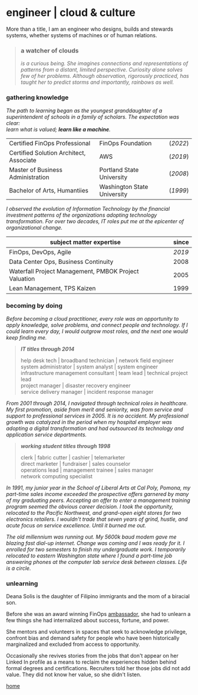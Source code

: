 # engineer  |   cloud & culture

More than a title, I am an engineer who designs, builds and stewards systems, whether systems of machines or of human relations. 

>### a watcher of clouds
>
>_is a curious being. She imagines connections and representations of patterns from a distant, limited perspective. Curiosity alone solves few of her problems. Although observation, rigorously practiced, has taught her to predict storms and importantly, rainbows as well._ 


### gathering knowledge 
_The path to learning began as the youngest granddaughter of a superintendent of schools in a family of scholars. The expectation was clear:   
learn what is valued; **learn like a machine**._


|           |   |   | 
|-----------------------------------------|---|---|
| Certified FinOps Professional           |FinOps Foundation    | (_2022_)  
| Certified Solution Architect, Associate | AWS   | (_2019_)  
| Master of Business Administration       | Portland State University  | (_2008_)  
| Bachelor of Arts, Humantiies     | Washington State University  | (_1999_)   


_I observed the evolution of Information Technology by the financial investment patterns of the organizations adopting technology transformation. For over two decades, IT roles put me at the epicenter of organizational change._


|subject matter expertise           |   |since   | 
|-----------------------------------------|---|---|
| FinOps, DevOps, Agile            |    | _2019_  
| Data Center Ops, Business Continuity |    | 2008  
| Waterfall Project Management, PMBOK Project Valuation       |   | 2005  
| Lean Management, TPS Kaizen    |   | 1999

### becoming by doing

_Before becoming a cloud practitioner, every role was an opportunity to apply knowledge, solve problems, and connect people and technology. If I could learn every day, I would outgrow most roles, and the next one would keep finding me._  

>
>***IT titles through 2014***  
>
>help desk tech  |  broadband technician  |  network field engineer  
>system administrator  |  system analyst  |  system engineer  
>infrastructure management consultant  |  team lead  |  technical project lead  
>project manager  |  disaster recovery engineer  
>service delivery manager  |  incident response manager  

_From 2001 through 2014, I navigated through technical roles in healthcare. My first promotion, aside from merit and seniority, was from service and support to professional services in 2005. It is no accident. My professional growth was catalyzed in the period when my hospital employer was adopting a digital transformation and had outsourced its technology and application service departments._
>***working student titles through 1998***  
>
>clerk  |  fabric cutter  |  cashier  |  telemarketer  
>direct marketer  |  fundraiser  |  sales counselor  
>operations lead  |  management trainee  |  sales manager  
>network computing specialist
>
_In 1991, my junior year in the School of Liberal Arts at Cal Poly, Pomona, my part-time sales income exceeded the prospective offers garnered by many of my graduating peers. Accepting an offer to enter a management training program seemed the obvious career decision. I took the opportunity, relocated to the Pacific Northwest, and grand-open eight stores for two electronics retailers. I wouldn't trade that seven years of grind, hustle, and acute focus on service excellence. Until it burned me out._  


_The old millennium was running out. My 5600k baud modem gave me blazing fast dial-up internet. Change was coming and I was ready for it. I enrolled for two semesters to finish my undergraduate work. I temporarily relocated to eastern Washington state where I found a part-time job answering phones at the computer lab service desk between classes. Life is a circle._


### unlearning

<!--  this is a generative space. thoughtful, intentional, creative solutions to challenging, incomplete systems are held here.  -->



Deana Solis is the daughter of Filipino immigrants and the mom of a biracial son.

Before she was an award winning FinOps [ambassador](https://www.finops.org/about/ambassadors-info/), she had to unlearn a few things she had internalized about success, fortune, and power. 

She mentors and volunteers in spaces that seek to acknowledge privilege, confront bias and demand safety for people who have been historically marginalized and excluded from access to opportunity.

Occasionally she revives stories from the jobs that don't appear on her Linked In profile as a means to reclaim the experiences hidden behind formal degrees and certifications. Recruiters told her those jobs did not add value. They did not know her value, so she didn't listen.


[home](https://deeesolis.github.io/portfolio/)